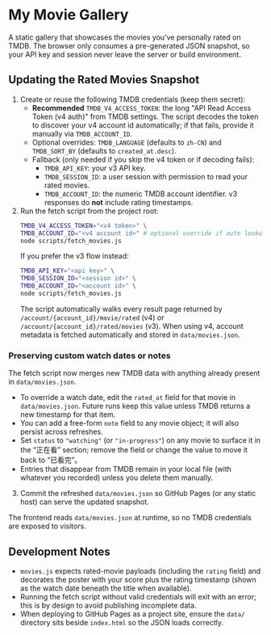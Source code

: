 # My Movie Gallery

A static gallery that showcases the movies you've personally rated on TMDB. The browser only consumes a pre-generated JSON snapshot, so your API key and session never leave the server or build environment.

## Updating the Rated Movies Snapshot

1. Create or reuse the following TMDB credentials (keep them secret):
   - **Recommended** `TMDB_V4_ACCESS_TOKEN`: the long "API Read Access Token (v4 auth)" from TMDB settings. The script decodes the token to discover your v4 account id automatically; if that fails, provide it manually via `TMDB_ACCOUNT_ID`.
   - Optional overrides: `TMDB_LANGUAGE` (defaults to `zh-CN`) and `TMDB_SORT_BY` (defaults to `created_at.desc`).
   - Fallback (only needed if you skip the v4 token or if decoding fails):
     - `TMDB_API_KEY`: your v3 API key.
     - `TMDB_SESSION_ID`: a user session with permission to read your rated movies.
     - `TMDB_ACCOUNT_ID`: the numeric TMDB account identifier. v3 responses do **not** include rating timestamps.
2. Run the fetch script from the project root:
   ```bash
   TMDB_V4_ACCESS_TOKEN="<v4 token>" \
   TMDB_ACCOUNT_ID="<v4 account id>" # optional override if auto lookup fails (usually the `sub` claim in the token)
   node scripts/fetch_movies.js
   ```
   If you prefer the v3 flow instead:
   ```bash
   TMDB_API_KEY="<api key>" \
   TMDB_SESSION_ID="<session id>" \
   TMDB_ACCOUNT_ID="<account id>" \
   node scripts/fetch_movies.js
   ```
   The script automatically walks every result page returned by `/account/{account_id}/movie/rated` (v4) or `/account/{account_id}/rated/movies` (v3). When using v4, account metadata is fetched automatically and stored in `data/movies.json`.

### Preserving custom watch dates or notes

The fetch script now merges new TMDB data with anything already present in `data/movies.json`.

- To override a watch date, edit the `rated_at` field for that movie in `data/movies.json`. Future runs keep this value unless TMDB returns a new timestamp for that item.
- You can add a free-form `note` field to any movie object; it will also persist across refreshes.
- Set `status` to `"watching"` (or `"in-progress"`) on any movie to surface it in the “正在看” section; remove the field or change the value to move it back to “已看完”。
- Entries that disappear from TMDB remain in your local file (with whatever you recorded) unless you delete them manually.
3. Commit the refreshed `data/movies.json` so GitHub Pages (or any static host) can serve the updated snapshot.

The frontend reads `data/movies.json` at runtime, so no TMDB credentials are exposed to visitors.

## Development Notes

- `movies.js` expects rated-movie payloads (including the `rating` field) and decorates the poster with your score plus the rating timestamp (shown as the watch date beneath the title when available).
- Running the fetch script without valid credentials will exit with an error; this is by design to avoid publishing incomplete data.
- When deploying to GitHub Pages as a project site, ensure the `data/` directory sits beside `index.html` so the JSON loads correctly.
